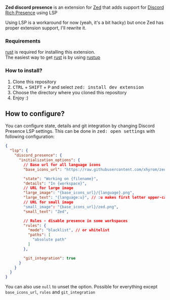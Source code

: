**Zed discord presence** is an extension for [Zed](https://zed.dev) that adds support for [Discord Rich Presence](https://discord.com/developers/docs/rich-presence/how-to) using LSP

Using LSP is a workaround for now (yeah, it's a bit hacky) but once Zed has proper extension support, I'll rewrite it.

### Requirements

[rust](https://rust-lang.org) is required for installing this extension. \
The easiest way to get [rust](https://rust-lang.org) is by using [rustup](https://rustup.rs)

### How to install?

1. Clone this repository
2. <kbd>CTRL</kbd> + <kbd>SHIFT</kbd> + <kbd>P</kbd> and select <kbd>zed: install dev extension</kbd>
3. Choose the directory where you cloned this repository
4. Enjoy :)

## How to configure?

You can configure state, details and git integration by changing Discord Presence LSP settings. This can be done in <kbd>zed: open settings</kbd> with following configuration:

```json
{
  "lsp": {
    "discord_presence": {
      "initialization_options": {
        // Base url for all language icons
        "base_icons_url": "https://raw.githubusercontent.com/xhyrom/zed-discord-presence/main/assets/icons/",

        "state": "Working on {filename}",
        "details": "In {workspace}",
        // URL for large image
        "large_image": "{base_icons_url}/{language}.png",
        "large_text": "{language:u}", // :u makes first letter upper-case
        // URL for small image
        "small_image": "{base_icons_url}/zed.png",
        "small_text": "Zed",

        // Rules - disable presence in some workspaces
        "rules": {
          "mode": "blacklist", // or whitelist
          "paths": [
            "absolute path"
          ]
        },

        "git_integration": true
      }
    }
  }
}
```

You can also use `null` to unset the option. Possible for everything except `base_icons_url`, `rules` and `git_integration`
